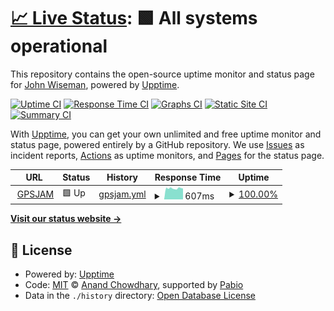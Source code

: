 # [📈 Live Status](https://wiseman.github.io/gpsjam-uptime): <!--live status--> **🟩 All systems operational**

This repository contains the open-source uptime monitor and status page for [John Wiseman](https://heavymeta.org/), powered by [Upptime](https://github.com/upptime/upptime).

[![Uptime CI](https://github.com/wiseman/gpsjam-uptime/workflows/Uptime%20CI/badge.svg)](https://github.com/wiseman/gpsjam-uptime/actions?query=workflow%3A%22Uptime+CI%22)
[![Response Time CI](https://github.com/wiseman/gpsjam-uptime/workflows/Response%20Time%20CI/badge.svg)](https://github.com/wiseman/gpsjam-uptime/actions?query=workflow%3A%22Response+Time+CI%22)
[![Graphs CI](https://github.com/wiseman/gpsjam-uptime/workflows/Graphs%20CI/badge.svg)](https://github.com/wiseman/gpsjam-uptime/actions?query=workflow%3A%22Graphs+CI%22)
[![Static Site CI](https://github.com/wiseman/gpsjam-uptime/workflows/Static%20Site%20CI/badge.svg)](https://github.com/wiseman/gpsjam-uptime/actions?query=workflow%3A%22Static+Site+CI%22)
[![Summary CI](https://github.com/wiseman/gpsjam-uptime/workflows/Summary%20CI/badge.svg)](https://github.com/wiseman/gpsjam-uptime/actions?query=workflow%3A%22Summary+CI%22)

With [Upptime](https://upptime.js.org), you can get your own unlimited and free uptime monitor and status page, powered entirely by a GitHub repository. We use [Issues](https://github.com/wiseman/gpsjam-uptime/issues) as incident reports, [Actions](https://github.com/wiseman/gpsjam-uptime/actions) as uptime monitors, and [Pages](https://wiseman.github.io/gpsjam-uptime) for the status page.

<!--start: status pages-->
<!-- This summary is generated by Upptime (https://github.com/upptime/upptime) -->
<!-- Do not edit this manually, your changes will be overwritten -->
<!-- prettier-ignore -->
| URL | Status | History | Response Time | Uptime |
| --- | ------ | ------- | ------------- | ------ |
| <img alt="" src="https://icons.duckduckgo.com/ip3/gpsjam.org.ico" height="13"> [GPSJAM](https://gpsjam.org/) | 🟩 Up | [gpsjam.yml](https://github.com/wiseman/gpsjam-uptime/commits/HEAD/history/gpsjam.yml) | <details><summary><img alt="Response time graph" src="./graphs/gpsjam/response-time-week.png" height="20"> 607ms</summary><br><a href="https://wiseman.github.io/gpsjam-uptime/history/gpsjam"><img alt="Response time 598" src="https://img.shields.io/endpoint?url=https%3A%2F%2Fraw.githubusercontent.com%2Fwiseman%2Fgpsjam-uptime%2FHEAD%2Fapi%2Fgpsjam%2Fresponse-time.json"></a><br><a href="https://wiseman.github.io/gpsjam-uptime/history/gpsjam"><img alt="24-hour response time 600" src="https://img.shields.io/endpoint?url=https%3A%2F%2Fraw.githubusercontent.com%2Fwiseman%2Fgpsjam-uptime%2FHEAD%2Fapi%2Fgpsjam%2Fresponse-time-day.json"></a><br><a href="https://wiseman.github.io/gpsjam-uptime/history/gpsjam"><img alt="7-day response time 607" src="https://img.shields.io/endpoint?url=https%3A%2F%2Fraw.githubusercontent.com%2Fwiseman%2Fgpsjam-uptime%2FHEAD%2Fapi%2Fgpsjam%2Fresponse-time-week.json"></a><br><a href="https://wiseman.github.io/gpsjam-uptime/history/gpsjam"><img alt="30-day response time 588" src="https://img.shields.io/endpoint?url=https%3A%2F%2Fraw.githubusercontent.com%2Fwiseman%2Fgpsjam-uptime%2FHEAD%2Fapi%2Fgpsjam%2Fresponse-time-month.json"></a><br><a href="https://wiseman.github.io/gpsjam-uptime/history/gpsjam"><img alt="1-year response time 598" src="https://img.shields.io/endpoint?url=https%3A%2F%2Fraw.githubusercontent.com%2Fwiseman%2Fgpsjam-uptime%2FHEAD%2Fapi%2Fgpsjam%2Fresponse-time-year.json"></a></details> | <details><summary><a href="https://wiseman.github.io/gpsjam-uptime/history/gpsjam">100.00%</a></summary><a href="https://wiseman.github.io/gpsjam-uptime/history/gpsjam"><img alt="All-time uptime 100.00%" src="https://img.shields.io/endpoint?url=https%3A%2F%2Fraw.githubusercontent.com%2Fwiseman%2Fgpsjam-uptime%2FHEAD%2Fapi%2Fgpsjam%2Fuptime.json"></a><br><a href="https://wiseman.github.io/gpsjam-uptime/history/gpsjam"><img alt="24-hour uptime 100.00%" src="https://img.shields.io/endpoint?url=https%3A%2F%2Fraw.githubusercontent.com%2Fwiseman%2Fgpsjam-uptime%2FHEAD%2Fapi%2Fgpsjam%2Fuptime-day.json"></a><br><a href="https://wiseman.github.io/gpsjam-uptime/history/gpsjam"><img alt="7-day uptime 100.00%" src="https://img.shields.io/endpoint?url=https%3A%2F%2Fraw.githubusercontent.com%2Fwiseman%2Fgpsjam-uptime%2FHEAD%2Fapi%2Fgpsjam%2Fuptime-week.json"></a><br><a href="https://wiseman.github.io/gpsjam-uptime/history/gpsjam"><img alt="30-day uptime 100.00%" src="https://img.shields.io/endpoint?url=https%3A%2F%2Fraw.githubusercontent.com%2Fwiseman%2Fgpsjam-uptime%2FHEAD%2Fapi%2Fgpsjam%2Fuptime-month.json"></a><br><a href="https://wiseman.github.io/gpsjam-uptime/history/gpsjam"><img alt="1-year uptime 100.00%" src="https://img.shields.io/endpoint?url=https%3A%2F%2Fraw.githubusercontent.com%2Fwiseman%2Fgpsjam-uptime%2FHEAD%2Fapi%2Fgpsjam%2Fuptime-year.json"></a></details>

<!--end: status pages-->

[**Visit our status website →**](https://wiseman.github.io/gpsjam-uptime)

## 📄 License

- Powered by: [Upptime](https://github.com/upptime/upptime)
- Code: [MIT](./LICENSE) © [Anand Chowdhary](https://anandchowdhary.com), supported by [Pabio](https://pabio.com)
- Data in the `./history` directory: [Open Database License](https://opendatacommons.org/licenses/odbl/1-0/)
